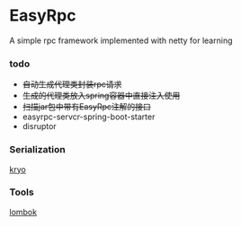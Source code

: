 # EasyRpc
A simple rpc framework implemented with netty for learning

### todo
- ~~自动生成代理类封装rpc请求~~
- ~~生成的代理类放入spring容器中直接注入使用~~
- ~~扫描jar包中带有EasyRpc注解的接口~~
- easyrpc-servcr-spring-boot-starter
- disruptor

### Serialization
[kryo](https://github.com/EsotericSoftware/kryo)

### Tools
[lombok](https://projectlombok.org/)
